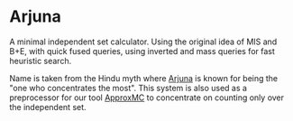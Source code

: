 # Arjuna

A minimal independent set calculator. Using the original idea of MIS and B+E, with quick fused queries, using inverted and mass queries for fast heuristic search.

Name is taken from the Hindu myth where [Arjuna](https://en.wikipedia.org/wiki/Arjuna) is known for being the "one who concentrates the most". This system is also used as a preprocessor for our tool [ApproxMC](https://github.com/meelgroup/ApproxMC) to concentrate on counting only over the independent set.
